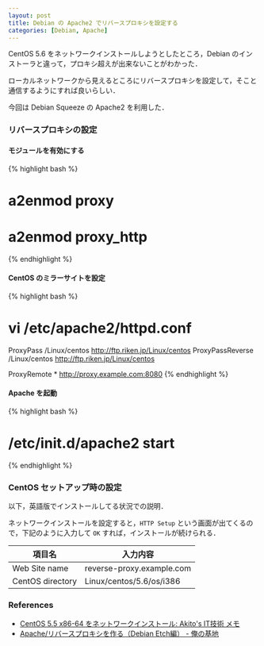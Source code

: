 ```yaml
---
layout: post
title: Debian の Apache2 でリバースプロキシを設定する
categories: [Debian, Apache]
---
```


CentOS 5.6 をネットワークインストールしようとしたところ，Debian のインストーラと違って，プロキシ超えが出来ないことがわかった．

ローカルネットワークから見えるところにリバースプロキシを設定して，そこと通信するようにすれば良いらしい．

今回は Debian Squeeze の Apache2 を利用した．


### リバースプロキシの設定

#### モジュールを有効にする

{% highlight bash %}
# a2enmod proxy
# a2enmod proxy_http
{% endhighlight %}


#### CentOS のミラーサイトを設定

{% highlight bash %}
# vi /etc/apache2/httpd.conf
ProxyPass /Linux/centos http://ftp.riken.jp/Linux/centos
ProxyPassReverse /Linux/centos http://ftp.riken.jp/Linux/centos

ProxyRemote * http://proxy.example.com:8080
{% endhighlight %}


#### Apache を起動

{% highlight bash %}
# /etc/init.d/apache2 start
{% endhighlight %}


### CentOS セットアップ時の設定

以下，英語版でインストールしてる状況での説明．

ネットワークインストールを設定すると，`HTTP Setup` という画面が出てくるので，下記のように入力して `OK` すれば，インストールが続けられる．


項目名           | 入力内容
---------------- | -------------------------
Web Site name    | reverse-proxy.example.com
CentOS directory | Linux/centos/5.6/os/i386


### References

- [CentOS 5.5 x86-64 をネットワークインストール: Akito's IT技術 メモ](http://akitosblog.seesaa.net/article/159752158.html)
- [Apache/リバースプロキシを作る（Debian Etch編） - 俺の基地](http://yakinikunotare.boo.jp/orebase/index.php?Apache%2F%A5%EA%A5%D0%A1%BC%A5%B9%A5%D7%A5%ED%A5%AD%A5%B7%A4%F2%BA%EE%A4%EB%A1%CADebian%20Etch%CA%D4%A1%CB)
